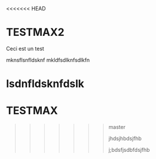 <<<<<<< HEAD
# TESTMAX2

Ceci est un test


mknsflsnfldsknf
mkldfsdlknfsdlkfn


lsdnfldsknfdslk
=======
# TESTMAX
>>>>>>> master
>>>>>>> 
>>>>>>> jhdsjhbdsjfhb
>>>>>>> 
>>>>>>> 
>>>>>>> j;bdsfjsdbfdsjfhb
>>>>>>> 
